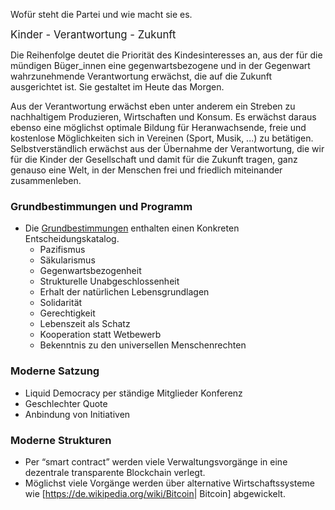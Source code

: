 Wofür steht die Partei und wie macht sie es.

<big>Kinder - Verantwortung - Zukunft</big>

Die Reihenfolge deutet die Priorität des Kindesinteresses an, aus der
für die mündigen Büger\_innen eine gegenwartsbezogene und in der
Gegenwart wahrzunehmende Verantwortung erwächst, die auf die Zukunft
ausgerichtet ist. Sie gestaltet im Heute das Morgen.

Aus der Verantwortung erwächst eben unter anderem ein Streben zu
nachhaltigem Produzieren, Wirtschaften und Konsum. Es erwächst daraus
ebenso eine möglichst optimale Bildung für Heranwachsende, freie und
kostenlose Möglichkeiten sich in Vereinen (Sport, Musik, ...) zu
betätigen. Selbstverständlich erwächst aus der Übernahme der
Verantwortung, die wir für die Kinder der Gesellschaft und damit für die
Zukunft tragen, ganz genauso eine Welt, in der Menschen frei und
friedlich miteinander zusammenleben.

### Grundbestimmungen und Programm

-   Die [Grundbestimmungen](/wiki/Grundbestimmungen "wikilink") enthalten
    einen Konkreten Entscheidungskatalog.
    -   Pazifismus
    -   Säkularismus
    -   Gegenwartsbezogenheit
    -   Strukturelle Unabgeschlossenheit
    -   Erhalt der natürlichen Lebensgrundlagen
    -   Solidarität
    -   Gerechtigkeit
    -   Lebenszeit als Schatz
    -   Kooperation statt Wetbewerb
    -   Bekenntnis zu den universellen Menschenrechten

### Moderne Satzung

-   Liquid Democracy per ständige Mitglieder Konferenz
-   Geschlechter Quote
-   Anbindung von Initiativen

### Moderne Strukturen

-   Per “smart contract” werden viele Verwaltungsvorgänge in eine
    dezentrale transparente Blockchain verlegt.
-   Möglichst viele Vorgänge werden über alternative Wirtschaftssysteme
    wie \[<https://de.wikipedia.org/wiki/Bitcoin>| Bitcoin\]
    abgewickelt.

